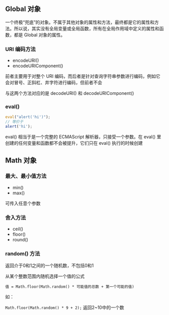 ## Global 对象

一个终极“兜底”的对象。不属于其他对象的属性和方法，最终都是它的属性和方法。所以说，其实没有全局变量或全局函数，所有在全局作用域中定义的属性和函数，都是 Global 对象的属性。

### URI 编码方法

* encodeURI()
* encodeURIComponent()

前者主要用于对整个 URI 编码，而后者是针对查询字符串参数进行编码，例如它会对冒号、正斜杠、井字符进行编码，但前者不会

与这两个方法对应的是 decodeURI() 和 decodeURIComponent()



### eval()

```js
eval("alert('hi')");
// 等价于
alert('hi');
```

eval() 相当于是一个完整的 ECMAScript 解析器，只接受一个参数。在 eval() 里创建的任何变量和函数都不会被提升，它们只在 eval() 执行的时候创建



## Math 对象

### 最大、最小值方法

* min()
* max()

可传入任意个参数



### 舍入方法

* ceil()
* floor()
* round()



### random() 方法

返回介于0和1之间的一个随机数，不包括0和1

从某个整数范围内随机选择一个值的公式

`值 = Math.floor(Math.random() * 可能值的总数 + 第一个可能的值)`

如：

`Math.floor(Math.random() * 9 + 2);` 返回2~10中的一个数